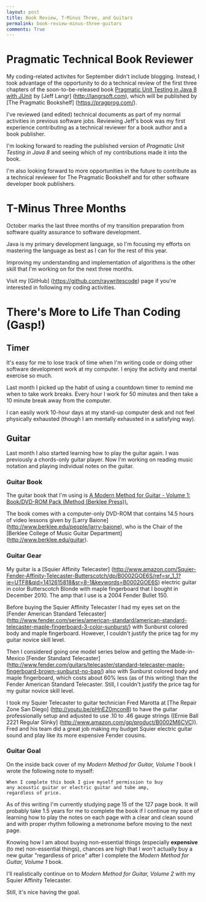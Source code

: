 ```yaml
---
layout: post
title: Book Review, T-Minus Three, and Guitars 
permalink: book-review-minus-three-guitars
comments: True
---
```


# Pragmatic Technical Book Reviewer

My coding-related activites for September didn't include blogging. Instead, I took advantage of the opportunity to do a technical review of the first three chapters of the soon-to-be-released book <a href="http://www.amazon.com/gp/product/1941222595/ref=as_li_tl?ie=UTF8&camp=1789&creative=9325&creativeASIN=1941222595&linkCode=as2&tag=6767151-20&linkId=LXNM7CYPH34Z7PD7">Pragmatic Unit Testing in Java 8 with JUnit</a><img src="http://ir-na.amazon-adsystem.com/e/ir?t=6767151-20&l=as2&o=1&a=1941222595" width="1" height="1" border="0" alt="" style="border:none !important; margin:0px !important;" />
 by [Jeff Langr] (http://langrsoft.com), which will be published by [The Pragmatic Bookshelf] (https://pragprog.com/).

I've reviewed (and edited) technical documents as part of my normal activities in previous software jobs. Reviewing Jeff's book was my first experience contributing as a technical reviewer for a book author and a book publisher. 

I'm looking forward to reading the published version of *Pragmatic Unit Testing in Java 8* and seeing which of my contributions made it into the book. 

I'm also looking forward to more opportunities in the future to contribute as a technical reviewer for The Pragmatic Bookshelf and for other software developer book publishers.

# T-Minus Three Months

October marks the last three months of my transition preparation from software quality assurance to software development. 

Java is my primary development language, so I'm focusing my efforts on mastering the language as best as I can for the rest of this year. 

Improving my understanding and implementation of algorithms is the other skill that I'm working on for the next three months.

Visit my [GitHub] (https://github.com/raywritescode) page if you're interested in following my coding activities.

# There's More to Life Than Coding (Gasp!)

## Timer

It's easy for me to lose track of time when I'm writing code or doing other software development work at my computer. I enjoy the activity and mental exercise so much. 

Last month I picked up the habit of using a countdown timer to remind me when to take work breaks. Every hour I work for 50 minutes and then take a 10 minute break away from the computer. 

I can easily work 10-hour days at my stand-up computer desk and not feel physically exhausted (though I am mentally exhausted in a satisfying way).

## Guitar

Last month I also started learning how to play the guitar again. I was previously a chords-only guitar player. Now I'm working on reading music notation and playing individual notes on the guitar.

### Guitar Book 

The guitar book that I'm using is <a href="http://www.amazon.com/gp/product/0876390696/ref=as_li_tl?ie=UTF8&camp=1789&creative=9325&creativeASIN=0876390696&linkCode=as2&tag=6767151-20&linkId=OAFCWCSLVG66T3AN">A Modern Method for Guitar - Volume 1: Book/DVD-ROM Pack (Method (Berklee Press)).</a><img src="http://ir-na.amazon-adsystem.com/e/ir?t=6767151-20&l=as2&o=1&a=0876390696" width="1" height="1" border="0" alt="" style="border:none !important; margin:0px !important;"/>

The book comes with a computer-only DVD-ROM that contains 14.5 hours of video lessons given by [Larry Baione] (http://www.berklee.edu/people/larry-baione), who is the Chair of the [Berklee College of Music Guitar Department] (http://www.berklee.edu/guitar).

### Guitar Gear

My guitar is a [Squier Affinity Telecaster] (http://www.amazon.com/Squier-Fender-Affinity-Telecaster-Butterscotch/dp/B0002GOE6S/ref=sr_1_1?ie=UTF8&qid=1412615818&sr=8-1&keywords=B0002GOE6S) electric guitar in color Butterscotch Blonde with maple fingerboard that I bought in December 2010. The amp that I use is a 2004 Fender Bullet 150.

Before buying the Squier Affinity Telecaster I had my eyes set on the [Fender American Standard Telecaster] (http://www.fender.com/series/american-standard/american-standard-telecaster-maple-fingerboard-3-color-sunburst/) with Sunburst colored body and maple fingerboard. However, I couldn't justify the price tag for my guitar novice skill level.

Then I considered going one model series below and getting the Made-in-Mexico [Fender Standard Telecaster] (http://www.fender.com/guitars/telecaster/standard-telecaster-maple-fingerboard-brown-sunburst-no-bag/) also with Sunburst colored body and maple fingerboard, which costs about 60% less (as of this writing) than the Fender American Standard Telecaster. Still, I couldn't justify the price tag for my guitar novice skill level.

I took my Squier Telecaster to guitar technician Fred Marotta at [The Repair Zone San Diego] (http://youtu.be/pHnEZ0mcon8) to have the guitar professionally setup and adjusted to use .10 to .46 gauge strings ([Ernie Ball 2221 Regular Slinky] (http://www.amazon.com/gp/product/B0002M6CVC)). Fred and his team did a great job making my budget Squier electric guitar sound and play like its more expensive Fender cousins.

### Guitar Goal

On the inside back cover of my *Modern Method for Guitar, Volume 1* book I wrote the following note to myself:

    When I complete this book I give myself permission to buy
    any acoustic guitar or electric guitar and tube amp, 
    regardless of price.   

As of this writing I'm currently studying page 15 of the 127 page book. It will probably take 1.5 years for me to complete the book if I continue my pace of learning how to play the notes on each page with a clear and clean sound and with proper rhythm following a metronome before moving to the next page.

Knowing how I am about buying non-essential things (especially **expensive** (to me) non-essential things), chances are high that I won't actually buy a new guitar "regardless of price" after I complete the *Modern Method for Guitar, Volume 1* book.

I'll realistically continue on to *Modern Method for Guitar, Volume 2* with my Squier Affinity Telecaster.

Still, it's nice having the goal.
